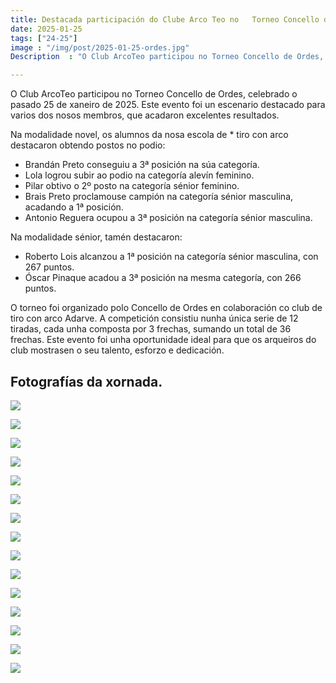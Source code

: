 ```yaml
---
title: Destacada participación do Clube Arco Teo no   Torneo Concello de Ordes.
date: 2025-01-25
tags: ["24-25"]
image : "/img/post/2025-01-25-ordes.jpg"  
Description  : "O Club ArcoTeo participou no Torneo Concello de Ordes, logrando uns resultados destacados con varios postos no podio nas categorías novel e sénior. "

---
```


O Club ArcoTeo participou no Torneo Concello de Ordes, celebrado o pasado 25 de xaneiro de 2025. Este evento foi un escenario destacado para varios dos nosos membros, que acadaron excelentes resultados.


Na modalidade novel, os alumnos da nosa escola de * tiro con arco destacaron obtendo postos no podio:
  
* Brandán Preto conseguiu a 3ª posición na súa  categoría.
* Lola logrou subir ao podio na categoría alevín  feminino.
* Pilar obtivo o 2º posto na categoría sénior feminino.
* Brais Preto proclamouse campión na categoría sénior  masculina, acadando a 1ª posición.
* Antonio Reguera ocupou a 3ª posición na categoría sénior masculina.


Na modalidade sénior, tamén destacaron:

* Roberto Lois alcanzou a 1ª posición na categoría sénior masculina, con 267 puntos.
* Óscar Pinaque acadou a 3ª posición na mesma categoría, con 266 puntos.


O torneo foi organizado polo Concello de Ordes en colaboración co club de tiro con arco Adarve. A competición consistiu nunha única serie de 12 tiradas, cada unha composta por 3 frechas, sumando un total de 36 frechas. Este evento foi unha oportunidade ideal para que os arqueiros do club mostrasen o seu talento, esforzo e dedicación.




 
## Fotografías da xornada.

![](../2025-01-25-ordes/01.jpg)


![](../2025-01-25-ordes/02.jpg)


![](../2025-01-25-ordes/03.jpg)


![](../2025-01-25-ordes/04.jpg)

![](../2025-01-25-ordes/05.jpg)


![](../2025-01-25-ordes/06.jpg)


![](../2025-01-25-ordes/07.jpg)

![](../2025-01-25-ordes/08.jpg)

![](../2025-01-25-ordes/09.jpg)

![](../2025-01-25-ordes/10.jpg)

![](../2025-01-25-ordes/11.jpg)

![](../2025-01-25-ordes/12.jpg)

![](../2025-01-25-ordes/13.jpg)

![](../2025-01-25-ordes/14.jpg)

![](../2025-01-25-ordes/15.jpg)

